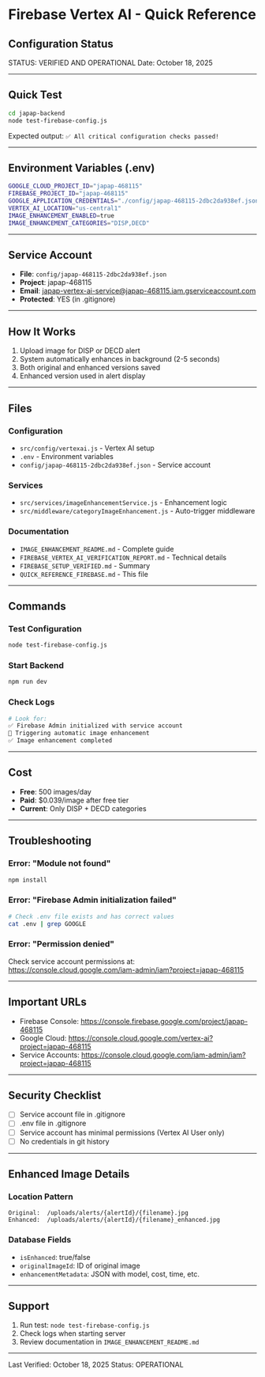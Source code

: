 # Firebase Vertex AI - Quick Reference

## Configuration Status

STATUS: VERIFIED AND OPERATIONAL
Date: October 18, 2025

---

## Quick Test

```bash
cd japap-backend
node test-firebase-config.js
```

Expected output: `✅ All critical configuration checks passed!`

---

## Environment Variables (.env)

```bash
GOOGLE_CLOUD_PROJECT_ID="japap-468115"
FIREBASE_PROJECT_ID="japap-468115"
GOOGLE_APPLICATION_CREDENTIALS="./config/japap-468115-2dbc2da938ef.json"
VERTEX_AI_LOCATION="us-central1"
IMAGE_ENHANCEMENT_ENABLED=true
IMAGE_ENHANCEMENT_CATEGORIES="DISP,DECD"
```

---

## Service Account

- **File**: `config/japap-468115-2dbc2da938ef.json`
- **Project**: japap-468115
- **Email**: japap-vertex-ai-service@japap-468115.iam.gserviceaccount.com
- **Protected**: YES (in .gitignore)

---

## How It Works

1. Upload image for DISP or DECD alert
2. System automatically enhances in background (2-5 seconds)
3. Both original and enhanced versions saved
4. Enhanced version used in alert display

---

## Files

### Configuration
- `src/config/vertexai.js` - Vertex AI setup
- `.env` - Environment variables
- `config/japap-468115-2dbc2da938ef.json` - Service account

### Services
- `src/services/imageEnhancementService.js` - Enhancement logic
- `src/middleware/categoryImageEnhancement.js` - Auto-trigger middleware

### Documentation
- `IMAGE_ENHANCEMENT_README.md` - Complete guide
- `FIREBASE_VERTEX_AI_VERIFICATION_REPORT.md` - Technical details
- `FIREBASE_SETUP_VERIFIED.md` - Summary
- `QUICK_REFERENCE_FIREBASE.md` - This file

---

## Commands

### Test Configuration
```bash
node test-firebase-config.js
```

### Start Backend
```bash
npm run dev
```

### Check Logs
```bash
# Look for:
✅ Firebase Admin initialized with service account
🎨 Triggering automatic image enhancement
✅ Image enhancement completed
```

---

## Cost

- **Free**: 500 images/day
- **Paid**: $0.039/image after free tier
- **Current**: Only DISP + DECD categories

---

## Troubleshooting

### Error: "Module not found"
```bash
npm install
```

### Error: "Firebase Admin initialization failed"
```bash
# Check .env file exists and has correct values
cat .env | grep GOOGLE
```

### Error: "Permission denied"
Check service account permissions at:
https://console.cloud.google.com/iam-admin/iam?project=japap-468115

---

## Important URLs

- Firebase Console: https://console.firebase.google.com/project/japap-468115
- Google Cloud: https://console.cloud.google.com/vertex-ai?project=japap-468115
- Service Accounts: https://console.cloud.google.com/iam-admin/iam?project=japap-468115

---

## Security Checklist

- [ ] Service account file in .gitignore
- [ ] .env file in .gitignore
- [ ] Service account has minimal permissions (Vertex AI User only)
- [ ] No credentials in git history

---

## Enhanced Image Details

### Location Pattern
```
Original:  /uploads/alerts/{alertId}/{filename}.jpg
Enhanced:  /uploads/alerts/{alertId}/{filename}_enhanced.jpg
```

### Database Fields
- `isEnhanced`: true/false
- `originalImageId`: ID of original image
- `enhancementMetadata`: JSON with model, cost, time, etc.

---

## Support

1. Run test: `node test-firebase-config.js`
2. Check logs when starting server
3. Review documentation in `IMAGE_ENHANCEMENT_README.md`

---

Last Verified: October 18, 2025
Status: OPERATIONAL
